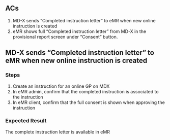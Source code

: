 ## ACs
1. MD-X sends “Completed instruction letter” to eMR when new online instruction is created
2. eMR shows full “Completed instruction letter” from MD-X in the provisional report screen under “Consent” button.


## MD-X sends “Completed instruction letter” to eMR when new online instruction is created
### Steps
1. Create an instruction for an online GP on MDX
2. In eMR admin, confirm that the completed instruction is associated to the instruction
3. In eMR client, confirm that the full consent is shown when approving the instruction

### Expected Result
The complete instruction letter is available in eMR